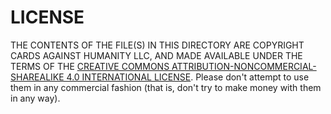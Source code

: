 # LICENSE

THE CONTENTS OF THE FILE(S) IN THIS DIRECTORY ARE COPYRIGHT CARDS AGAINST HUMANITY LLC, AND MADE AVAILABLE
UNDER THE TERMS OF THE [CREATIVE COMMONS ATTRIBUTION-NONCOMMERCIAL-SHAREALIKE 4.0 INTERNATIONAL LICENSE](https://creativecommons.org/licenses/by-nc-sa/4.0/legalcode). Please don't attempt to use them in any commercial
fashion (that is, don't try to make money with them in any way).
